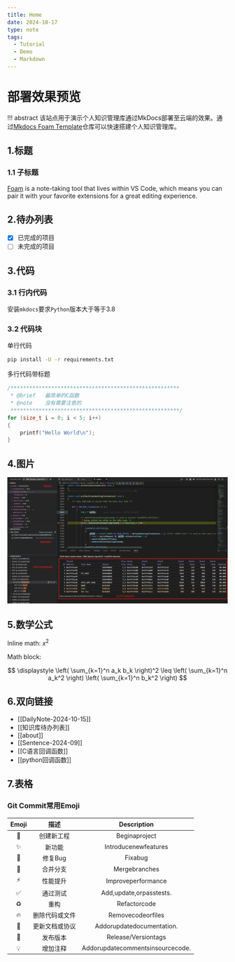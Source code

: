 ```yaml
---
title: Home
date: 2024-10-17
type: note
tags:
  - Tutorial
  - Demo
  - Markdown
---
```


# 部署效果预览

!!! abstract
    该站点用于演示个人知识管理库通过MkDocs部署至云端的效果。通过[Mkdocs Foam Template](https://github.com/Orionxer/mkdocs_foam_template)仓库可以快速搭建个人知识管理库。

## 1.标题
### 1.1 子标题
[Foam](https://github.com/foambubble/foam) is a note-taking tool that lives within VS Code, which means you can pair it with your favorite extensions for a great editing experience.

## 2.待办列表
- [x] 已完成的项目
- [ ] 未完成的项目

## 3.代码
### 3.1 行内代码
安装`mkdocs`要求`Python`版本大于等于3.8
### 3.2 代码块
单行代码
```sh
pip install -U -r requirements.txt
```
多行代码带标题
```c title="demo.c"
/******************************************************
 * @brief   最简单的C函数
 * @note    没有需要注意的
 ******************************************************/
for (size_t i = 0; i < 5; i++)
{
    printf("Hello World\n");   
}
```

## 4.图片

![FreeRTOS调试效果](images/freertos_debug.png)

## 5.数学公式

Inline math: $x^2$

Math block:

$$
\displaystyle
\left( \sum_{k=1}^n a_k b_k \right)^2
\leq
\left( \sum_{k=1}^n a_k^2 \right)
\left( \sum_{k=1}^n b_k^2 \right)
$$

## 6.双向链接
- [[DailyNote-2024-10-15]]
- [[知识库待办列表]]
- [[about]]
- [[Sentence-2024-09]]
- [[C语言回调函数]]
- [[python回调函数]]

## 7.表格
### Git Commit常用Emoji

| Emoji |      描述      |           Description            |
| :---: | :------------: | :------------------------------: |
|   🎉   |   创建新工程   |          Beginaproject           |
|   ✨   |     新功能     |       Introducenewfeatures       |
|   🐛   |    修复Bug     |             Fixabug              |
|   🔀   |    合并分支    |          Mergebranches           |
|   ⚡️   |    性能提升    |        Improveperformance        |
|   ✅   |    通过测试    |     Add,update,orpasstests.      |
|   ♻️   |      重构      |           Refactorcode           |
|   🔥   | 删除代码或文件 |        Removecodeorfiles         |
|   📝   | 更新文档或协议 |    Addorupdatedocumentation.     |
|   🔖   |    发布版本    |       Release/Versiontags        |
|   💡   |    增加注释    | Addorupdatecommentsinsourcecode. |
